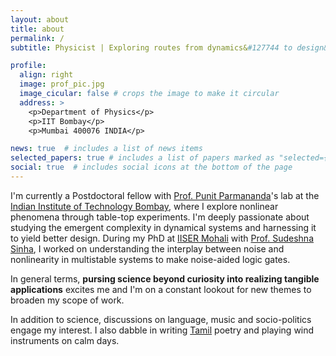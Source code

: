 ```yaml
---
layout: about
title: about
permalink: /
subtitle: Physicist | Exploring routes from dynamics&#127744 to design&#10052.  #<a href='#'>Affiliations</a>. Address. Contacts. Moto. Etc.

profile:
  align: right
  image: prof_pic.jpg
  image_cicular: false # crops the image to make it circular
  address: >
    <p>Department of Physics</p>
    <p>IIT Bombay</p>
    <p>Mumbai 400076 INDIA</p>

news: true  # includes a list of news items
selected_papers: true # includes a list of papers marked as "selected={true}"
social: true  # includes social icons at the bottom of the page
---
```


I'm currently a Postdoctoral fellow with [Prof. Punit Parmananda](https://iitb.irins.org/profile/155601)'s lab at the [Indian Institute of Technology Bombay](https://www.iitb.ac.in/), where I explore nonlinear phenomena through table-top experiments. I'm deeply passionate about studying the emergent complexity in dynamical systems and harnessing it to yield better design. During my PhD at [IISER Mohali](https://www.iisermohali.ac.in/) with [Prof. Sudeshna Sinha](https://www.iisermohali.ac.in/faculty/dps/sudeshna), I worked on understanding the interplay between noise and nonlinearity in multistable systems to make noise-aided logic gates. 

In general terms, **pursing science beyond curiosity into realizing tangible applications** excites me and I'm on a constant lookout for new themes to broaden my scope of work. 

In addition to science, discussions on language, music and socio-politics engage my interest. I also dabble in writing [Tamil](https://en.wikipedia.org/wiki/Tamil_language) poetry and playing wind instruments on calm days.  